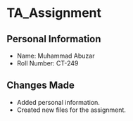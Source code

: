 # TA_Assignment
## Personal Information
- Name: Muhammad Abuzar
- Roll Number: CT-249

## Changes Made
- Added personal information.
- Created new files for the assignment.